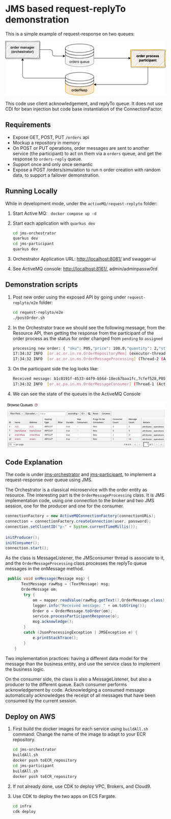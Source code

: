 # JMS based request-replyTo demonstration


This is a simple example of request-response on two queues:

![](./diagrams/req-replyto.drawio.png)

This code use client acknowledgement, and replyTo queue. It does not use CDI for bean injection but code base instantiation of the ConnectionFactor.

## Requirements

* Expose GET, POST, PUT `/orders` api
* Mockup a repository in memory
* On POST or PUT operations, order messages are sent to another service (the participant) to act on them via a `orders` queue, and get the response to `orders-reply` queue.
* Support once and only once semantic
* Expose a POST /orders/simulation to run n order creation with random data, to support a failover demonstration.

## Running Locally

While in development mode, under the `activeMQ/request-replyto` folder:

1. Start Active MQ: ` docker compose up -d`
1. Start each application with `quarkus dev`

    ```sh
    cd jms-orchestrator
    quarkus dev
    cd jms-participant
    quarkus dev
    ```
    
1. Orchestrator Application URL: [http://localhost:8081/](http://localhost:8081/) and swagger-ui
1. See ActiveMQ console: [http://localhost:8161/](http://localhost:8161/), admin/adminpassw0rd


## Demonstration scripts

1. Post new order using the exposed API by going under `request-replyto/e2e` folder:

    ```sh
    cd request-replyto/e2e
    ./postOrder.sh
    ```

1. In the Orchestrator trace we should see  the following message, from the Resource API, then getting the response from the participant of the order process as the status for order changed from `pending` to `assigned`

    ```sh
    processing new order: { "sku": P05,"price": 100.0,"quantity": 2,"status": pending }
    17:34:32 INFO  [or.ac.or.in.re.OrderRepositoryMem] (executor-thread-1) Save in repository 7cfef528
    17:34:32 INFO  [or.ac.or.in.ms.OrderMessageProcessing] (Thread-2 (ActiveMQ-client-global-threads)) Received message: b1c0191f-4533-44f9-b56d-18ec67baa1fc,7cfef528,P05,100.0,2,assigned
    ```

1. On the participant side the log looks like:

    ```sh
    Received message: b1c0191f-4533-44f9-b56d-18ec67baa1fc,7cfef528,P05,100.0,2,pending
    17:34:32 INFO  [or.ac.pa.in.ms.OrderMessageConsumer] (Thread-1 (ActiveMQ-client-global-threads)) Reponse sent to replyTo queue {"messageID":"b1c0191f-4533-44f9-b56d-18ec67baa1fc","orderID":"7cfef528","sku":"P05","price":100.0,"quantity":2,"status":"assigned"}
    ```

1. We can see the state of the queues in the ActiveMQ Console

![](./images/active-queues.png)

## Code Explanation

The code is under [jms-orchestrator](./activeMQ/request-replyto/jms-orchestrator/) and [jms-participant](./activeMQ/request-replyto/jms-participant), to implement a request-response over queue using JMS.

The Orchestrator is a classical microservice with the order entity as resource. The interesting part is the `OrderMessageProcessing` class. It is JMS implementation code, using one connection to the broker and two JMS session, one for the producer and one for the consumer.

```java
connectionFactory = new ActiveMQConnectionFactory(connectionURLs);
connection = connectionFactory.createConnection(user, password);
connection.setClientID("p-" + System.currentTimeMillis());

initProducer();
initConsumer();
connection.start();    
```

As the class is MessageListener, the JMSconsumer thread is associate to it, and the `OrderMessageProcessing` class processes the replyTo queue messages in the onMessage method.

```java
 public void onMessage(Message msg) {
       TextMessage rawMsg = (TextMessage) msg;
       OrderMessage om;
        try {
            om = mapper.readValue(rawMsg.getText(),OrderMessage.class);
            logger.info("Received message: " + om.toString());
            Order o = OrderMessage.toOrder(om);
            service.processParticipantResponse(o);
            msg.acknowledge();
        }
        catch (JsonProcessingException | JMSException e) {
            e.printStackTrace();
        }
    }
```

Two implementation practices: having a different data model for the message than the business entity, and use the service class to implement the business logic.

On the consumer side, the class is also a MessageListener, but also a producer to the different queue.
Each consumer performs acknowledgement by code. Acknowledging a consumed message automatically acknowledges the receipt of all messages that have been consumed by the current session.


## Deploy on AWS

1. First build the docker images for each service using `buildAll.sh` command: Change the name of the image to adapt to your ECR repository.

    ```sh
    cd jms-orchestrator
    buildAll.sh
    docker push toECR_repository
    cd jms-participant
    buildAll.sh
    docker push toECR_repository
    ```

1. If not already done, use CDK to deploy VPC, Brokers, and Cloud9.
1. Use CDK to deploy the two apps on ECS Fargate.

    ```sh
    cd infra
    cdk deploy
    ```
